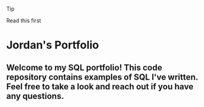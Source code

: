 > [!TIP]
> Read this first
>
# **Jordan's Portfolio**


## Welcome to my SQL portfolio! This code repository contains examples of SQL I've written. Feel free to take a look and reach out if you have any questions.  


